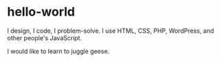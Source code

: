 # hello-world
I design, I code, I problem-solve. I use HTML, CSS, PHP, WordPress, and other people's JavaScript. 

I would like to learn to juggle geese. 
